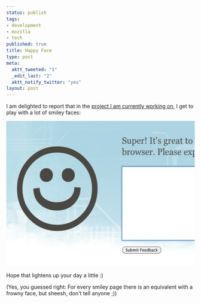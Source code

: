 ```yaml
--- 
status: publish
tags: 
- development
- mozilla
- tech
published: true
title: Happy Face
type: post
meta: 
  aktt_tweeted: "1"
  _edit_last: "2"
  aktt_notify_twitter: "yes"
layout: post
---
```

I am delighted to report that in the <a href="http://github.com/fwenzel/reporter">project I am currently working on</a>, I get to play with a lot of smiley faces:

<img src="/media/wp/2010/05/smiley-feedback.jpg" alt="" title="Feedback Smiley" width="528" height="387" class="alignnone size-full wp-image-2727" />

Hope that lightens up your day a little :)

(Yes, you guessed right: For every smiley page there is an equivalent with a frowny face, but sheesh, don't tell anyone ;))
